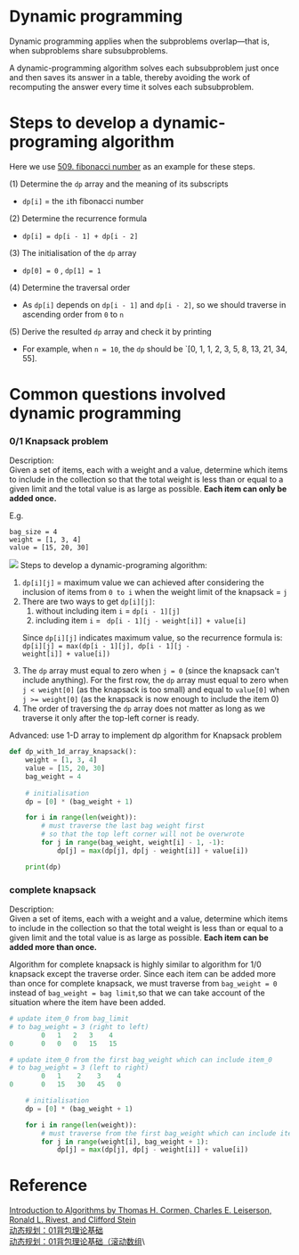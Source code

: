 # Dynamic programming
Dynamic programming applies when the subproblems overlap—that is, when subproblems share subsubproblems. 

A dynamic-programming algorithm solves each subsubproblem just once and then saves its answer in a table, thereby avoiding the work of recomputing the answer every time it solves each subsubproblem.

# Steps to develop a dynamic-programing algorithm
Here we use [509. fibonacci number](./Day33_dynamic_programming.md/#509-fibonacci-number) as an example for these steps.

(1) Determine the `dp` array and the meaning of its subscripts
- `dp[i]` = the `i`th fibonacci number

(2) Determine the recurrence formula
- `dp[i] = dp[i - 1] + dp[i - 2]`

(3) The initialisation of the `dp` array
- `dp[0] = 0` , `dp[1] = 1`

(4) Determine the traversal order
- As `dp[i]` depends on `dp[i - 1]` and `dp[i - 2]`, so we should traverse in ascending order from `0` to `n`

(5) Derive the resulted `dp` array and check it by printing
- For example, when `n = 10`, the `dp` should be `[0, 1, 1, 2, 3, 5, 8, 13, 21, 34, 55].

# Common questions involved dynamic programming
### 0/1 Knapsack problem
Description: \
Given a set of items, each with a weight and a value, determine which items to include in the collection so that the total weight is less than or equal to a given limit and the total value is as large as possible. **Each item can only be added once.**

E.g. 
``` 
bag_size = 4
weight = [1, 3, 4]
value = [15, 20, 30]
```
![](20230327140542.png)
Steps to develop a dynamic-programing algorithm: 
<ol>
<li> <code>dp[i][j]</code> = maximum value we can achieved after considering the inclusion of items from <code>0 to i</code> when the weight limit of the knapsack = <code>j</code>
</li>

<li> There are two ways to get <code>dp[i][j]</code>: 
    <ol>
        <li> without including item <code>i</code> = <code>dp[i - 1][j]</code> 
        </li>
        <li> including item <code>i</code> = 
        <code> dp[i - 1][j - weight[i]] + value[i]</code> 
        </li>
    </ol>

Since  <code>dp[i][j]</code> indicates maximum value, so the recurrence formula is:
<code>dp[i][j] = max(dp[i - 1][j], dp[i - 1][j - weight[i]] + value[i])</code>
</li>
<li>The <code>dp</code> array must equal to zero when <code>j = 0</code> (since the knapsack can't include anything). For the first row, the <code>dp</code> array must equal to zero when <code>j < weight[0]</code> (as the knapsack is too small) and equal to <code>value[0]</code> when <code>j >= weight[0]</code> (as the knapsack is now enough to include the item 0)
</li>
<li>The order of traversing the <code>dp</code> array does not matter as long as we traverse it only after the top-left corner is ready.
</li>
</ol>

Advanced:
use 1-D array to implement dp algorithm for Knapsack problem
```PYTHON
def dp_with_1d_array_knapsack():
    weight = [1, 3, 4]
    value = [15, 20, 30]
    bag_weight = 4
    
    # initialisation
    dp = [0] * (bag_weight + 1)

    for i in range(len(weight)):
        # must traverse the last bag weight first
        # so that the top left corner will not be overwrote
        for j in range(bag_weight, weight[i] - 1, -1):
            dp[j] = max(dp[j], dp[j - weight[i]] + value[i])

    print(dp)
```
### complete knapsack
Description: \
Given a set of items, each with a weight and a value, determine which items to include in the collection so that the total weight is less than or equal to a given limit and the total value is as large as possible. **Each item can be added more than once.**

Algorithm for complete knapsack is highly similar to algorithm for 1/0 knapsack except the traverse order. Since each item can be added more than once for complete knapsack, we must traverse from `bag_weight = 0` instead of `bag_weight = bag limit`,so that we can take account of the situation where the item have been added.

```PYTHON
# update item_0 from bag_limit 
# to bag_weight = 3 (right to left) 
        0   1   2   3    4   
0       0   0   0   15   15  

# update item_0 from the first bag_weight which can include item_0 
# to bag_weight = 3 (left to right)
        0   1    2    3    4   
0       0   15   30   45   0  
```

```PYTHON
    # initialisation
    dp = [0] * (bag_weight + 1)

    for i in range(len(weight)):
        # must traverse from the first bag_weight which can include item_i
        for j in range(weight[i], bag_weight + 1):
            dp[j] = max(dp[j], dp[j - weight[i]] + value[i])
```

# Reference
[Introduction to Algorithms by Thomas H. Cormen, Charles E. Leiserson, Ronald L. Rivest, and Clifford Stein](https://en.wikipedia.org/wiki/Introduction_to_Algorithms)\
[动态规划：01背包理论基础](https://programmercarl.com/背包理论基础01背包-1.html)\
[动态规划：01背包理论基础（滚动数组](https://programmercarl.com/背包理论基础01背包-2.html#一维dp数组-滚动数组)\